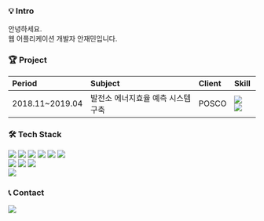 ### 💡 Intro
안녕하세요. <br/>
웹 어플리케이션 개발자 안재민입니다. <br/>

### 🏆 Project
|Period|Subject|Client|Skill|
|:--|:--|:--|:--|
|2018.11~2019.04|발전소 에너지효율 예측 시스템 구축|POSCO|<img src="https://img.shields.io/badge/JAVA-007396?style=flat&logo=java&logoColor=white"> <img src="https://img.shields.io/badge/Spring-6DB33F?style=flat&logo=spring&logoColor=white">|

### 🛠 Tech Stack
<div>
  <img src="https://img.shields.io/badge/JAVA-007396?style=flat&logo=java&logoColor=white"> 
  <img src="https://img.shields.io/badge/Spring-6DB33F?style=flat&logo=spring&logoColor=white">
  <img src="https://img.shields.io/badge/Spring Boot-6DB33F?style=flat&logo=springboot&logoColor=white">
  <img src="https://img.shields.io/badge/HTML-E34F26?style=flat&logo=html5&logoColor=white">
  <img src="https://img.shields.io/badge/CSS-1572B6?style=flat&logo=css3&logoColor=white">
  <img src="https://img.shields.io/badge/Javascript-F7DF1E?style=flat&logo=javascript&logoColor=black">
</div>
<div>
  <img src="https://img.shields.io/badge/Oracle-F80000?style=flat&logo=Oracle&logoColor=white">
  <img src="https://img.shields.io/badge/PostgreSQL-4169E1?style=flat&logo=PostgreSQL&logoColor=white">
  <img src="https://img.shields.io/badge/Apache Tomcat-F8DC75?style=flat&logo=apachetomcat&logoColor=white">
</div>
<div>
  <img src="https://img.shields.io/badge/github-181717?style=flat&logo=github&logoColor=white">
</div>

### 📞 Contact
<img src="https://img.shields.io/badge/anjm0408@gmail.com-EA4335?style=flat&logo=gmail&logoColor=white"> 
  


